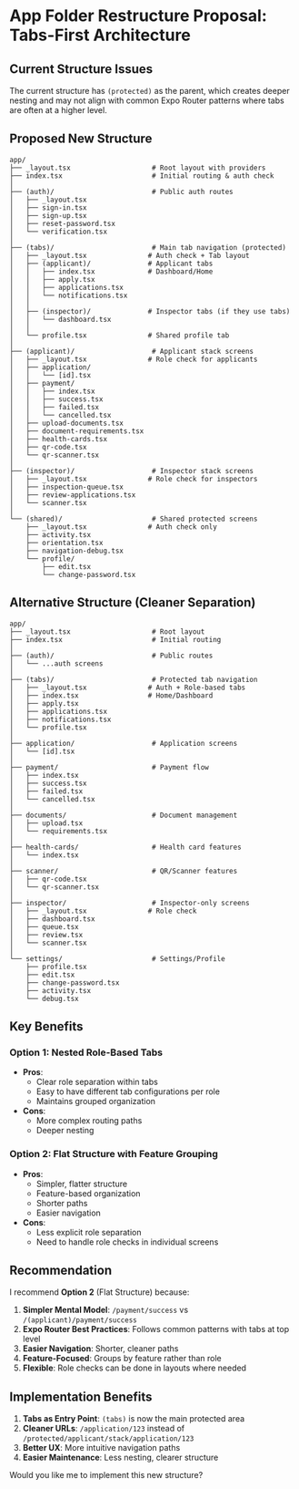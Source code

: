# App Folder Restructure Proposal: Tabs-First Architecture

## Current Structure Issues
The current structure has `(protected)` as the parent, which creates deeper nesting and may not align with common Expo Router patterns where tabs are often at a higher level.

## Proposed New Structure

```
app/
├── _layout.tsx                    # Root layout with providers
├── index.tsx                      # Initial routing & auth check
│
├── (auth)/                        # Public auth routes
│   ├── _layout.tsx               
│   ├── sign-in.tsx               
│   ├── sign-up.tsx               
│   ├── reset-password.tsx        
│   └── verification.tsx          
│
├── (tabs)/                        # Main tab navigation (protected)
│   ├── _layout.tsx               # Auth check + Tab layout
│   ├── (applicant)/              # Applicant tabs
│   │   ├── index.tsx             # Dashboard/Home
│   │   ├── apply.tsx             
│   │   ├── applications.tsx      
│   │   └── notifications.tsx     
│   │
│   ├── (inspector)/              # Inspector tabs (if they use tabs)
│   │   └── dashboard.tsx         
│   │
│   └── profile.tsx               # Shared profile tab
│
├── (applicant)/                   # Applicant stack screens
│   ├── _layout.tsx               # Role check for applicants
│   ├── application/              
│   │   └── [id].tsx              
│   ├── payment/                  
│   │   ├── index.tsx             
│   │   ├── success.tsx           
│   │   ├── failed.tsx            
│   │   └── cancelled.tsx         
│   ├── upload-documents.tsx      
│   ├── document-requirements.tsx 
│   ├── health-cards.tsx          
│   ├── qr-code.tsx               
│   └── qr-scanner.tsx            
│
├── (inspector)/                   # Inspector stack screens
│   ├── _layout.tsx               # Role check for inspectors
│   ├── inspection-queue.tsx      
│   ├── review-applications.tsx   
│   └── scanner.tsx               
│
└── (shared)/                      # Shared protected screens
    ├── _layout.tsx               # Auth check only
    ├── activity.tsx              
    ├── orientation.tsx           
    ├── navigation-debug.tsx      
    └── profile/                  
        ├── edit.tsx              
        └── change-password.tsx   
```

## Alternative Structure (Cleaner Separation)

```
app/
├── _layout.tsx                    # Root layout
├── index.tsx                      # Initial routing
│
├── (auth)/                        # Public routes
│   └── ...auth screens           
│
├── (tabs)/                        # Protected tab navigation
│   ├── _layout.tsx               # Auth + Role-based tabs
│   ├── index.tsx                 # Home/Dashboard
│   ├── apply.tsx                 
│   ├── applications.tsx          
│   ├── notifications.tsx         
│   └── profile.tsx               
│
├── application/                   # Application screens
│   └── [id].tsx                  
│
├── payment/                       # Payment flow
│   ├── index.tsx                 
│   ├── success.tsx               
│   ├── failed.tsx                
│   └── cancelled.tsx             
│
├── documents/                     # Document management
│   ├── upload.tsx                
│   └── requirements.tsx          
│
├── health-cards/                  # Health card features
│   └── index.tsx                 
│
├── scanner/                       # QR/Scanner features
│   ├── qr-code.tsx               
│   └── qr-scanner.tsx            
│
├── inspector/                     # Inspector-only screens
│   ├── _layout.tsx               # Role check
│   ├── dashboard.tsx             
│   ├── queue.tsx                 
│   ├── review.tsx                
│   └── scanner.tsx               
│
└── settings/                      # Settings/Profile
    ├── profile.tsx               
    ├── edit.tsx                  
    ├── change-password.tsx       
    ├── activity.tsx              
    └── debug.tsx                 
```

## Key Benefits

### Option 1: Nested Role-Based Tabs
- **Pros**: 
  - Clear role separation within tabs
  - Easy to have different tab configurations per role
  - Maintains grouped organization
- **Cons**: 
  - More complex routing paths
  - Deeper nesting

### Option 2: Flat Structure with Feature Grouping
- **Pros**: 
  - Simpler, flatter structure
  - Feature-based organization
  - Shorter paths
  - Easier navigation
- **Cons**: 
  - Less explicit role separation
  - Need to handle role checks in individual screens

## Recommendation

I recommend **Option 2** (Flat Structure) because:

1. **Simpler Mental Model**: `/payment/success` vs `/(applicant)/payment/success`
2. **Expo Router Best Practices**: Follows common patterns with tabs at top level
3. **Easier Navigation**: Shorter, cleaner paths
4. **Feature-Focused**: Groups by feature rather than role
5. **Flexible**: Role checks can be done in layouts where needed

## Implementation Benefits

1. **Tabs as Entry Point**: `(tabs)` is now the main protected area
2. **Cleaner URLs**: `/application/123` instead of `/protected/applicant/stack/application/123`
3. **Better UX**: More intuitive navigation paths
4. **Easier Maintenance**: Less nesting, clearer structure

Would you like me to implement this new structure?
